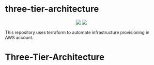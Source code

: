 # three-tier-architecture

<p align="center">
  <img src ="https://img.shields.io/badge/Terraform-412991.svg?style&logo=Terraform&logoColor=white"/>
  <img src ="https://img.shields.io/badge/Amazon_AWS-FFA500.svg?style&logo=amazonaws&logoColor=white" size = 40px/>
  
</p>  
This repository uses terraform to automate infrastructure provisioning in AWS account. 


# Three-Tier-Architecture
